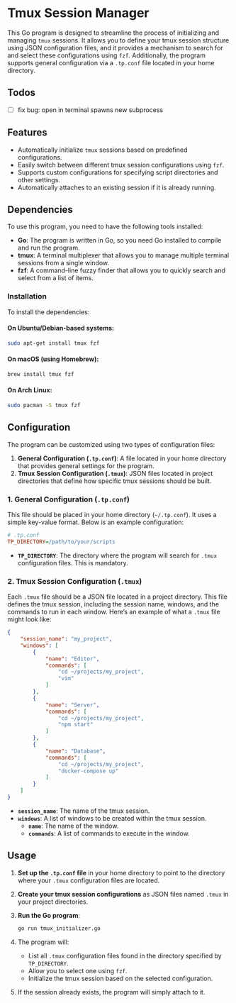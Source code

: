 # Tmux Session Manager

This Go program is designed to streamline the process of initializing and managing `tmux` sessions. It allows you to define your tmux session structure using JSON configuration files, and it provides a mechanism to search for and select these configurations using `fzf`. Additionally, the program supports general configuration via a `.tp.conf` file located in your home directory.

## Todos
- [ ] fix bug: open in terminal spawns new subprocess

## Features

- Automatically initialize `tmux` sessions based on predefined configurations.
- Easily switch between different tmux session configurations using `fzf`.
- Supports custom configurations for specifying script directories and other settings.
- Automatically attaches to an existing session if it is already running.

## Dependencies

To use this program, you need to have the following tools installed:

- **Go**: The program is written in Go, so you need Go installed to compile and run the program.
- **tmux**: A terminal multiplexer that allows you to manage multiple terminal sessions from a single window.
- **fzf**: A command-line fuzzy finder that allows you to quickly search and select from a list of items.

### Installation

To install the dependencies:

#### On Ubuntu/Debian-based systems:

```bash
sudo apt-get install tmux fzf
```

#### On macOS (using Homebrew):

```bash
brew install tmux fzf
```

#### On Arch Linux:

```bash
sudo pacman -S tmux fzf
```

## Configuration

The program can be customized using two types of configuration files:

1. **General Configuration (`.tp.conf`)**: A file located in your home directory that provides general settings for the program.
2. **Tmux Session Configuration (`.tmux`)**: JSON files located in project directories that define how specific tmux sessions should be built.

### 1. General Configuration (`.tp.conf`)

This file should be placed in your home directory (`~/.tp.conf`). It uses a simple key-value format. Below is an example configuration:

```ini
# .tp.conf
TP_DIRECTORY=/path/to/your/scripts
```

- **`TP_DIRECTORY`**: The directory where the program will search for `.tmux` configuration files. This is mandatory.

### 2. Tmux Session Configuration (`.tmux`)

Each `.tmux` file should be a JSON file located in a project directory. This file defines the tmux session, including the session name, windows, and the commands to run in each window. Here’s an example of what a `.tmux` file might look like:

```json
{
    "session_name": "my_project",
    "windows": [
        {
            "name": "Editor",
            "commands": [
                "cd ~/projects/my_project",
                "vim"
            ]
        },
        {
            "name": "Server",
            "commands": [
                "cd ~/projects/my_project",
                "npm start"
            ]
        },
        {
            "name": "Database",
            "commands": [
                "cd ~/projects/my_project",
                "docker-compose up"
            ]
        }
    ]
}
```

- **`session_name`**: The name of the tmux session.
- **`windows`**: A list of windows to be created within the tmux session.
  - **`name`**: The name of the window.
  - **`commands`**: A list of commands to execute in the window.

## Usage

1. **Set up the `.tp.conf` file** in your home directory to point to the directory where your `.tmux` configuration files are located.

2. **Create your tmux session configurations** as JSON files named `.tmux` in your project directories.

3. **Run the Go program**:

   ```bash
   go run tmux_initializer.go
   ```

4. The program will:
   - List all `.tmux` configuration files found in the directory specified by `TP_DIRECTORY`.
   - Allow you to select one using `fzf`.
   - Initialize the tmux session based on the selected configuration.

5. If the session already exists, the program will simply attach to it.

